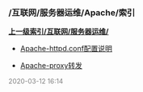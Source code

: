 ### /互联网/服务器运维/Apache/索引


**[上一级索引/互联网/服务器运维/](/互联网/服务器运维/)**

- [Apache-httpd.conf配置说明](/互联网/服务器运维/Apache/Apache-httpd.conf配置说明)

- [Apache-proxy转发](/互联网/服务器运维/Apache/Apache-proxy转发)


<font size=2 color='grey'> 2020-03-12 16:14 </font>

